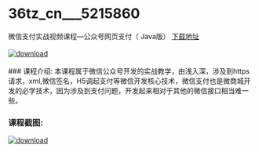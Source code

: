 # 36tz_cn___5215860
微信支付实战视频课程—公众号网页支付（ Java版）
[下载地址](http://www.36tz.cn/article/5215860 "下载地址")
<br/></br>[![download](http://36tz.cn/muke_img/2020_10_2-81-300x158.png "下载地址")](http://www.36tz.cn/article/5215860 "下载地址")
<br/></br>### 课程介绍:
本课程属于微信公众号开发的实战教学，由浅入深，涉及到https请求，xml,微信签名，H5调起支付等微信开发核心技术，微信支付也是微商城开发的必学技术，因为涉及到支付问题，开发起来相对于其他的微信接口相当难一些。

### 课程截图:
[![download](http://36tz.cn/muke_img/2020_10_1-86.png "下载地址")](http://www.36tz.cn/article/5215860 "下载地址")
